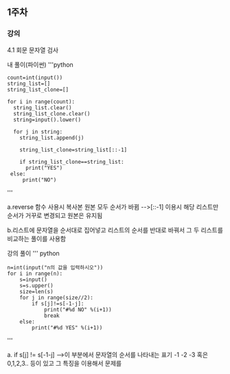 ## 1주차
### 강의
4.1 회문 문자열 검사

내 풀이(파이썬)
'''python

    count=int(input())
    string_list=[]
    string_list_clone=[]

    for i in range(count):
      string_list.clear()
      string_list_clone.clear()
      string=input().lower()
    
      for j in string:
        string_list.append(j)
   
        string_list_clone=string_list[::-1]

        if string_list_clone==string_list:
          print("YES")
     else:
         print("NO")


        
'''
    
    

a.reverse 함수 사용시 복사본 원본 모두 순서가 바뀜
-->[::-1] 이용시 해당 리스트만 순서가 거꾸로 변경되고 원본은 유지됨

b.리스트에 문자열을 순서대로 집어넣고 리스트의 순서를 반대로 바꿔서 그 두 리스트를 비교하는 풀이를 사용함


강의 풀이
''' python

    n=int(input("n의 값을 입력하시오"))
    for i in range(n):
        s=input()
        s=s.upper()
        size=len(s)
        for j in range(size//2):
            if s[j]!=s[-1-j]:
                print("#%d NO" %(i+1))
                break
        else:
            print("#%d YES" %(i+1))
        
'''

a. if s[j] != s[-1-j]
-->이 부분에서 문자열의 순서를 나타내는 표기 -1 -2 -3 혹은 0,1,2,3.. 등이 있고 
그 특징을 이용해서 문제를 
